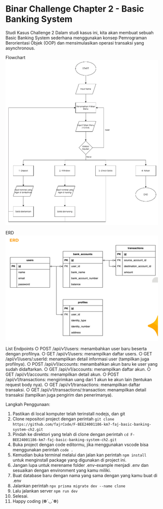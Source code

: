 # Binar Challenge Chapter 2 - Basic Banking System

Studi Kasus Challenge 2
Dalam studi kasus ini, kita akan membuat sebuah Basic Banking System sederhana menggunakan konsep Pemrograman Berorientasi Objek (OOP) dan mensimulasikan operasi transaksi yang asynchronous.

Flowchart
![Flowchart Bank System](public/images/flowchart.webp)

ERD
![ERD Bank System](public/images/new-erd.jpg)

List Endpoints
○ POST /api/v1/users: menambahkan user baru beserta dengan profilnya.
○ GET /api/v1/users: menampilkan daftar users.
○ GET /api/v1/users/:userId: menampilkan detail informasi user (tampilkan juga profilnya).
○ POST /api/v1/accounts: menambahkan akun baru ke user yang sudah didaftarkan.
○ GET /api/v1/accounts: menampilkan daftar akun.
○ GET /api/v1/accounts: menampilkan detail akun.
○ POST /api/v1/transactions: mengirimkan uang dari 1 akun ke akun lain (tentukan request body nya).
○ GET /api/v1/transactions: menampilkan daftar transaksi.
○ GET /api/v1/transactions/:transaction: menampilkan detail transaksi (tampilkan juga pengirim dan penerimanya).

Langkah Penggunaan:
1. Pastikan di local komputer telah terinstall nodejs, dan git
2. Clone repositori project dengan perintah ```git clone https://github.com/fajrCode/F-BEE24001186-km7-faj-basic-banking-system-ch2.git```
3. Pindah ke direktori yang telah di clone dengan perintah ```cd F-BEE24001186-km7-faj-basic-banking-system-ch2.git```
4. Buka project dengan code editormu, jika menggunakan vscode bisa menggunakan perintah ```code .```
5. Kemudian buka terminal melalui dan jalan kan perintah ```npm install``` untuk menginstall package yang digunakan di project ini.
6. Jangan lupa untuk merename folder .env-example menjadi .env dan sesuaikan dengan environment yang kamu miliki.
7. Buat database baru dengan nama yang sama dengan yang kamu buat di .env
8. Jalankan perintah ```npx prisma migrate dev --name clone```
9. Lalu jalankan server ```npm run dev```
10. Selesai.
11. Happy coding (❁´◡`❁)